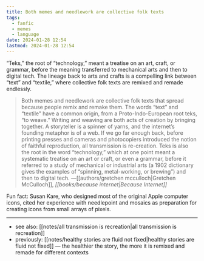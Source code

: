 ```yaml
---
title: Both memes and needlework are collective folk texts
tags:
  - fanfic
  - memes
  - language
date: 2024-01-28 12:54
lastmod: 2024-01-28 12:54
---
```

“Teks,” the root of “technology,” meant a treatise on an art, craft, or grammar, before the meaning transferred to mechanical arts and then to digital tech. The lineage back to arts and crafts is a compelling link between “text” and “textile,” where collective folk texts are remixed and remade endlessly. 

> Both memes and needlework are collective folk texts that spread because people remix and remake them. The words “text” and “textile” have a common origin, from a Proto-Indo-European root teks, “to weave.” Writing and weaving are both acts of creation by bringing together. A storyteller is a spinner of yarns, and the internet’s founding metaphor is of a web. If we go far enough back, before printing presses and cameras and photocopiers introduced the notion of faithful reproduction, all transmission is re-creation. Teks is also the root in the word “technology,” which at one point meant a systematic treatise on an art or craft, or even a grammar, before it referred to a study of mechanical or industrial arts (a 1902 dictionary gives the examples of “spinning, metal-working, or brewing”) and then to digital tech. —[[authors/gretchen mcculloch|Gretchen McCulloch]], *[[books/because internet|Because Internet]]*

Fun fact: Susan Kare, who designed most of the original Apple computer icons, cited her experience with needlepoint and mosaics as preparation for creating icons from small arrays of pixels.

---
- see also: [[notes/all transmission is recreation|all transmission is recreation]]
- previously: [[notes/healthy stories are fluid not fixed|healthy stories are fluid not fixed]] — the healthier the story, the more it is remixed and remade for different contexts